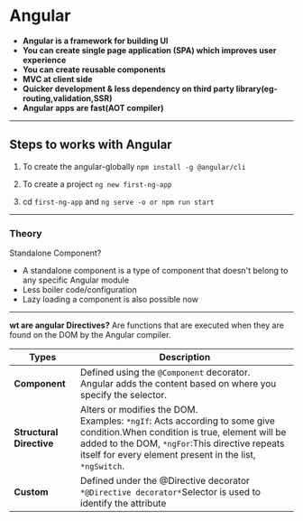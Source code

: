 # Angular

* **Angular is a framework for building UI**
* **You can create single page application (SPA) which improves user experience**
* **You can create reusable components**
* **MVC at client side**
* **Quicker development & less dependency on third party library(eg-routing,validation,SSR)**
* **Angular apps are fast(AOT compiler)**

___

## Steps to works with Angular
1. To create the angular-globally `npm install -g @angular/cli`

2. To create a project `ng new first-ng-app`

3. cd `first-ng-app` and `ng serve -o or npm run start`

___
### Theory

Standalone Component?
* A standalone component is a type of component that doesn't belong to any specific Angular module
* Less boiler code/configuration 
* Lazy loading a component is also possible now













___


**wt are angular Directives?**
Are functions that are executed when they are found on the DOM by the Angular compiler.

| **Types**             | **Description**                                                                                                          |
|-----------------------|--------------------------------------------------------------------------------------------------------------------------|
| **Component**         | Defined using the `@Component` decorator. <br> Angular adds the content based on where you specify the selector.          |
| **Structural Directive** | Alters or modifies the DOM. <br> Examples: `*ngIf`: Acts according to some give condition.When condition is true, element will be added to the DOM, `*ngFor`:This directive repeats itself for every element present in the list, `*ngSwitch`.                                             | **Attribute** | Modify behaviour of existing elements   Used as attribute elements .
| **Custom** | Defined under the @Directive decorator `*@Directive decorator*`Selector is used to identify the attribute










